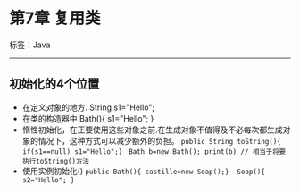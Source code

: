 # 第7章 复用类

标签：Java

---

## 初始化的4个位置

- 在定义对象的地方. String s1="Hello";
- 在类的构造器中 Bath(){ s1="Hello"; }
- 惰性初始化，在正要使用这些对象之前.在生成对象不值得及不必每次都生成对象的情况下，这种方式可以减少额外的负担。
`public String toString(){	if(s1==null) s1="Hello";} `
`Bath b=new Bath(); print(b) // 相当于将要执行toString()方法 `
- 使用实例初始化()  `public Bath(){ castille=new Soap();}  Soap(){ s2="Hello"; }`

